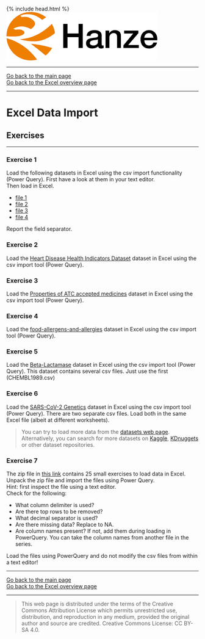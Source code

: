 {% include head.html %}
![Hanze](../hanze/hanze.png)

---

[Go back to the main page](../index.md)  
[Go back to the Excel overview page](../excel/excel_01_index.md)  

---

# Excel Data Import

## Exercises

---

### Exercise 1

Load the following datasets in Excel using the csv import functionality (Power Query). First have a look at them in your text editor.  
Then load in Excel.  

- [file 1](./files_03_data_import_exercises/fish_data_1.csv)  
- [file 2](./files_03_data_import_exercises/fish_data_2.csv)  
- [file 3](./files_03_data_import_exercises/fish_data_3.csv)  
- [file 4](./files_03_data_import_exercises/fish_data_4.csv)  

Report the field separator.

### Exercise 2

Load the [Heart Disease Health Indicators Dataset](https://www.kaggle.com/datasets/alexteboul/heart-disease-health-indicators-dataset) dataset in Excel using the csv import tool (Power Query). 

### Exercise 3

Load the [Properties of ATC accepted medicines](https://www.kaggle.com/datasets/tonibois/properties-of-atc-accepted-medicines) dataset in Excel using the csv import tool (Power Query).

### Exercise 4

Load the [food-allergens-and-allergies](https://www.kaggle.com/datasets/boltcutters/food-allergens-and-allergies) dataset in Excel using the csv import tool (Power Query).

### Exercise 5

Load the [Beta-Lactamase](https://www.kaggle.com/datasets/thedataprof/betalactamase) dataset in Excel using the csv import tool (Power Query). This dataset contains several csv files. Just use the first (CHEMBL1989.csv)

### Exercise 6

Load the [SARS-CoV-2 Genetics](https://www.kaggle.com/datasets/rtwillett/sarscov2-genetics)
 dataset in Excel using the csv import tool (Power Query).
 There are two separate csv files. Load both in the same Excel file (albeit at different worksheets).  

>You can try to load more data from the [datasets web page](https://bml-research.github.io/data_analysis_bml/data_sets/data_sets.html).
>Alternatively, you can search for more datasets on [Kaggle](https://www.kaggle.com/), [KDnuggets](https://www.kdnuggets.com/) or other dataset repositories. 

### Exercise 7

The zip file in [this link](./files_03_data_import_exercises/exercise07_files.zip) contains 25 small exercises to load data in Excel.  
Unpack the zip file and import the files using Power Query.  
Hint: first inspect the file using a text editor.  
Check for the following:
- What column delimiter is used?
- Are there top rows to be removed?
- What decimal separator is used?  
- Are there missing data? Replace to NA.
- Are column names present? If not, add them during loading in PowerQuery. You can take the column names from another file in the series.

Load the files using PowerQuery and do not modify the csv files from within a text editor!

---

[Go back to the main page](../index.md)  
[Go back to the Excel overview page](../excel/excel_01_index.md)  

---


>This web page is distributed under the terms of the Creative Commons Attribution License which permits unrestricted use, distribution, and reproduction in any medium, provided the original author and source are credited.
>Creative Commons License: CC BY-SA 4.0.

